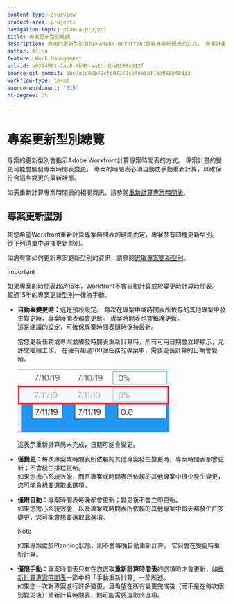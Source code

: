 ```yaml
---
content-type: overview
product-area: projects
navigation-topic: plan-a-project
title: 專案更新型別概觀
description: 專案的更新型別會指示Adobe Workfront計算專案時間表的方式。 專案計畫的變更可能會觸發專案時間表變更。 專案的時間表必須自動或手動重新計算，以確保符合這些變更的最新狀態。
author: Alina
feature: Work Management
exl-id: a6394961-2ac8-4b95-aa1b-dba8108c612f
source-git-commit: 5bc7a1c00b72cfc07270cafee5bf753989b48d33
workflow-type: tm+mt
source-wordcount: '515'
ht-degree: 0%

---
```


# 專案更新型別總覽

專案的更新型別會指示Adobe Workfront計算專案時間表的方式。 專案計畫的變更可能會觸發專案時間表變更。 專案的時間表必須自動或手動重新計算，以確保符合這些變更的最新狀態。

如需重新計算專案時間表的相關資訊，請參閱[重新計算專案時間表](../../../manage-work/projects/manage-projects/recalculate-project-timeline.md)。

## 專案更新型別

視您希望Workfront重新計算專案時間表的時間而定，專案共有四種更新型別。 從下列清單中選擇更新型別。

如需有關如何更新專案更新型別的資訊，請參閱[選取專案更新型別](../../../manage-work/projects/manage-projects/select-project-update-type.md)。

>[!IMPORTANT]
>
>如果專案的時間表超過15年，Workfront不會自動計算或於變更時計算時間表。 超過15年的專案更新型別一律為手動。

* **自動與變更時：**&#x200B;這是預設設定。 每次在專案中或時間表所依存的其他專案中發生變更時，專案時間表都會更新。 專案時間表也會每晚更新。 \
  這是建議的設定，可確保專案時間表隨時保持最新。

  當您更新任務或專案並觸發時間表重新計算時，所有可用日期會立即顯示，允許您繼續工作。 在擁有超過100個任務的專案中，需要更長計算的日期會變暗。

  ![](assets/dates-dimmed-when-insline-editing-350x146.png)

  這表示重新計算尚未完成，日期可能會變更。

* **僅變更：**&#x200B;每次專案或時間表所依賴的其他專案發生變更時，專案時間表都會更新；不會發生排程更新。\
  如果您擔心系統效能，而且專案或時間表所依賴的其他專案中很少發生變更，您可能會想要選取此選項。

* **僅限自動：**&#x200B;專案時間表每晚都會更新；變更後不會立即更新。\
  如果您擔心系統效能，以及專案或時間表所依賴的其他專案中每天都發生許多變更，您可能會想要選取此選項。

  >[!NOTE]
  >
  >如果專案處於Planning狀態，則不會每晚自動重新計算。 它只會在變更時重新計算。

* **僅限手動：**&#x200B;專案時間表只有在您選取&#x200B;**重新計算時間表**&#x200B;的選項時才會更新，如[重新計算專案時間表](../../../manage-work/projects/manage-projects/recalculate-project-timeline.md)一節中的「手動重新計算」一節所述。\
  如果您一次對專案進行許多變更，且希望在所有變更完成後（而不是在每次個別變更後）重新計算時間表，則可能需要選取此選項。

